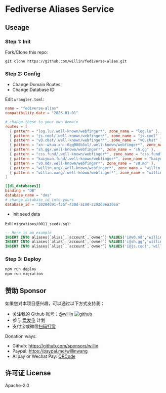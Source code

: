 # Fediverse Aliases Service

## Useage

### Step 1: Init

Fork/Clone this repo:

```
git clone https://github.com/willin/fediverse-alias.git
```

### Step 2: Config

- Change Domain Routes
- Change Database ID

Edit `wrangler.toml`:

```toml
name = "fediverse-alias"
compatibility_date = "2023-01-01"

# change these to your own domain
routes = [
  { pattern = "log.lu/.well-known/webfinger*", zone_name = "log.lu" },
  { pattern = "js.cool/.well-known/webfinger*", zone_name = "js.cool" },
  { pattern = "v0.chat/.well-known/webfinger*", zone_name = "v0.chat" },
  { pattern = "xn--wkua.xn--6qq986b3xl/.well-known/webfinger*", zone_name = "xn--wkua.xn--6qq986b3xl" },
  { pattern = "sh.gg/.well-known/webfinger*", zone_name = "sh.gg" },
  { pattern = "css.fund/.well-known/webfinger*", zone_name = "css.fund" },
  { pattern = "kaiyuan.fund/.well-known/webfinger*", zone_name = "kaiyuan.fund" },
  { pattern = "v0.md/.well-known/webfinger*", zone_name = "v0.md" },
  { pattern = "willin.org/.well-known/webfinger*", zone_name = "willin.org" },
  { pattern = "willin.wang/.well-known/webfinger*", zone_name = "willin.wang" }
]

[[d1_databases]]
binding = "DB"
database_name = "dns"
# change database_id into yours
database_id = "20204091-f55f-430d-a100-2292d8ea305a"
```

- Init seed data

Edit `migrations/0011_seeds.sql`:

```sql
-- Here is an example
INSERT INTO aliases(`alias`,`account`,`owner`) VALUES('i@v0.md','willin@log.lu','');
INSERT INTO aliases(`alias`,`account`,`owner`) VALUES('i@sh.gg','willin@log.lu','');
INSERT INTO aliases(`alias`,`account`,`owner`) VALUES('i@js.cool','willin@log.lu','');
```

### Step 3: Deploy

```bash
npm run deploy
npm run migration
```

## 赞助 Sponsor

如果您对本项目感兴趣，可以通过以下方式支持我：

- 关注我的 Github 账号：[@willin](https://github.com/willin) [![github](https://img.shields.io/github/followers/willin.svg?style=social&label=Followers)](https://github.com/willin)
- 参与 [爱发电](https://afdian.net/@willin) 计划
- 支付宝或微信[扫码打赏](https://user-images.githubusercontent.com/1890238/89126156-0f3eeb80-d516-11ea-9046-5a3a5d59b86b.png)

Donation ways:

- Github: <https://github.com/sponsors/willin>
- Paypal: <https://paypal.me/willinwang>
- Alipay or Wechat Pay: [QRCode](https://user-images.githubusercontent.com/1890238/89126156-0f3eeb80-d516-11ea-9046-5a3a5d59b86b.png)

## 许可证 License

Apache-2.0
